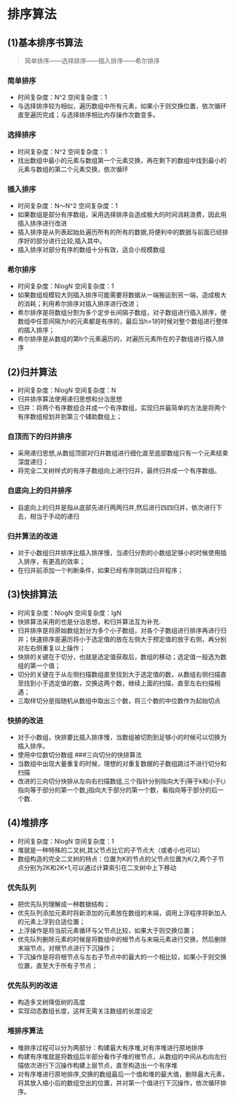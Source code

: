 # 排序算法
## (1)基本排序书算法
> 简单排序——选择排序——插入排序——希尔排序
### 简单排序
- 时间复杂度：N^2 空间复杂度：1
- 与选择排序较为相似，遍历数组中所有元素，如果小于则交换位置，依次循环直至遍历完成；与选择排序相比内存操作次数变多。
### 选择排序
- 时间复杂度：N^2 空间复杂度：1
- 找出数组中最小的元素与数组第一个元素交换，再在剩下的数组中找到最小的元素与数组的第二个元素交换，依次循环
### 插入排序
- 时间复杂度：N～N^2 空间复杂度：1
- 如果数组是部分有序数组，采用选择排序会造成极大的时间消耗浪费，因此用插入排序进行改进
- 插入排序是从列表起始处遍历所有的所有的数据,将便利中的数据与前面已经排序好的部分进行比较,插入其中。
- 插入排序对部分有序的数组十分有效，适合小规模数组
### 希尔排序
- 时间复杂度：NlogN 空间复杂度：1
- 如果数组规模较大则插入排序可能需要将数据从一端搬运到另一端，造成极大的消耗；利用希尔排序对插入排序进行改进；
- 希尔排序是将数组分割为多个定步长间隔子数组，对子数组进行插入排序，使数组中任意间隔为h的元素都是有序的，最后当h=1的时候对整个数组进行整体的插入排序；
- 希尔排序是从数组的第h个元素遍历的，对遍历元素所在的子数组进行插入排序
## (2)归并算法
- 时间复杂度：NlogN 空间复杂度：N
- 归并排序算法使用递归思想和分治思想
- 归并：将两个有序数组合并成一个有序数组，实现归并最简单的方法是将两个有序数组规划并到第三个辅助数组上；
### 自顶而下的归并排序
- 采用递归思想,从数组顶部对归并数组进行细化直至底部数组只有一个元素结束深度递归；
- 将完全二叉树样式的有序子数组向上进行归并，最终归并成一个有序数组。
### 自底向上的归并排序
- 自底向上的归并是指从底部先进行两两归并,然后进行四四归并，依次进行下去，相当于手动的递归
### 归并算法的改进
- 对于小数组归并排序比插入排序慢，当递归分割的小数组足够小的时候使用插入排序，有更高的效率；
- 在归并前添加一个判断条件，如果已经有序则跳过归并程序；
## (3)快排算法
- 时间复杂度：NlogN 空间复杂度：lgN
- 快排算法采用的也是分治思想，和归并算法互为补充.
- 归并排序是将原始数组划分为多个小子数组，对各个子数组进行排序再进行归并；快速排序是遍历将小于选定值的放在左侧大于预定值的放于右侧，再分别对左右侧重复以上操作；
- 快排的关键在于切分，也就是选定值获取后，数组的移动；选定值一般选为数组的第一个值；
- 切分的关键在于从左侧扫描数组直至找到大于选定值的数，从数组右侧扫描直至找到小于选定值的数，交换这两个数，继续上面的扫描，直至左右扫描相遇；
- 三取样切分是指随机从数组中取出三个数，将三个数的中位数作为起始切点
### 快排的改进
- 对于小数组，快排要比插入排序慢，当数组被切割到足够小的时候可以切换为插入排序。
- 使用中位数切分数组
###三向切分的快排算法
- 当数组中出现大量重复的时候，理想的对重复数据的子数组跳过不进行切分和扫描
- 改进的三向切分快排从左向右扫描数组,三个指针分别指向大于j等于k和小于i,i指向等于部分的第一个数,j指向大于部分的第一个数，看指向等于部分的后一个数.
## (4)堆排序
- 时间复杂度：NlogN 空间复杂度：1
- 堆就是一种特殊的二叉树,其父节点比它的子节点大（或者小也可以）
- 数组构造的完全二叉树的特点：位置为K的节点的父节点位置为K/2,两个子节点分别为2K和2K+1,可以通过计算索引在二叉树中上下移动
### 优先队列
- 把优先队列理解成一种数据结构；
- 优先队列添加元素时将新添加的元素放在数组的末端，调用上浮程序将新加入的元素上浮到合适位置；
- 上浮操作是将当前元素循环与父节点比较，如果大于则交换位置；
- 优先队列删除元素的时候是将数组中的根节点与末端元素进行交换，然后删除末端节点，对根节点进行下沉操作；
- 下沉操作是将将根节点与左右子节点中的最大的一个相比较，如果小于则交换位置，直至大于所有子节点；
### 优先队列的改进
- 构造多叉树降低树的高度
- 实现动态数组长度，这样无需关注数组的长度设定
### 堆排序算法
- 堆排序过程可以分为两部分：构建最大有序堆,对有序堆进行原地排序
- 构建有序堆就是将数组后半部分看作子堆的根节点，从数组的中间从右向左扫描依次进行下沉操作构建上层节点，直至构造出一个有序堆
- 对有序堆进行原地排序,交换的数组最后一个值和堆的最大值，删除最大元素，将其放入缩小后的数组空出的位置，并对第一个值进行下沉操作，依次循环排序。